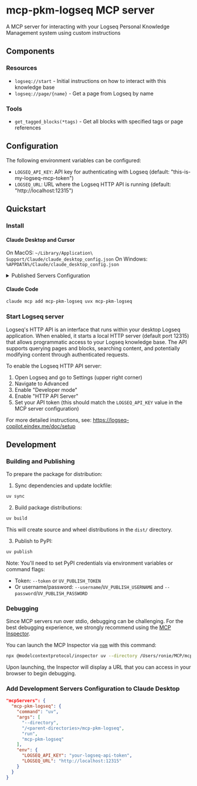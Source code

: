# mcp-pkm-logseq MCP server

A MCP server for interacting with your Logseq Personal Knowledge Management system using custom instructions

## Components

### Resources

- `logseq://start` - Initial instructions on how to interact with this knowledge base
- `logseq://page/{name}` - Get a page from Logseq by name

### Tools

- `get_tagged_blocks(*tags)` - Get all blocks with specified tags or page references


## Configuration

The following environment variables can be configured:

- `LOGSEQ_API_KEY`: API key for authenticating with Logseq (default: "this-is-my-logseq-mcp-token")
- `LOGSEQ_URL`: URL where the Logseq HTTP API is running (default: "http://localhost:12315")

## Quickstart

### Install

#### Claude Desktop and Cursor

On MacOS: `~/Library/Application\ Support/Claude/claude_desktop_config.json`
On Windows: `%APPDATA%/Claude/claude_desktop_config.json`


<details>
  <summary>Published Servers Configuration</summary>

  ```json
  "mcpServers": {
    "mcp-pkm-logseq": {
      "command": "uvx",
      "args": [
        "mcp-pkm-logseq"
      ],
      "env": {
        "LOGSEQ_API_KEY": "your-logseq-api-token",
        "LOGSEQ_URL": "http://localhost:12315"
      }
    }
  }
  ```
</details>

#### Claude Code

```bash
claude mcp add mcp-pkm-logseq uvx mcp-pkm-logseq
```

### Start Logseq server

Logseq's HTTP API is an interface that runs within your desktop Logseq application. When enabled, it starts a local HTTP server (default port 12315) that allows programmatic access to your Logseq knowledge base. The API supports querying pages and blocks, searching content, and potentially modifying content through authenticated requests.

To enable the Logseq HTTP API server:

1. Open Logseq and go to Settings (upper right corner)
2. Navigate to Advanced
3. Enable "Developer mode"
4. Enable "HTTP API Server"
5. Set your API token (this should match the `LOGSEQ_API_KEY` value in the MCP server configuration)

For more detailed instructions, see: https://logseq-copilot.eindex.me/doc/setup

## Development

### Building and Publishing

To prepare the package for distribution:

1. Sync dependencies and update lockfile:
```bash
uv sync
```

2. Build package distributions:
```bash
uv build
```

This will create source and wheel distributions in the `dist/` directory.

3. Publish to PyPI:
```bash
uv publish
```

Note: You'll need to set PyPI credentials via environment variables or command flags:
- Token: `--token` or `UV_PUBLISH_TOKEN`
- Or username/password: `--username`/`UV_PUBLISH_USERNAME` and `--password`/`UV_PUBLISH_PASSWORD`

### Debugging

Since MCP servers run over stdio, debugging can be challenging. For the best debugging
experience, we strongly recommend using the [MCP Inspector](https://github.com/modelcontextprotocol/inspector).


You can launch the MCP Inspector via [`npm`](https://docs.npmjs.com/downloading-and-installing-node-js-and-npm) with this command:

```bash
npx @modelcontextprotocol/inspector uv --directory /Users/ronie/MCP/mcp-pkm-logseq run mcp-pkm-logseq
```


Upon launching, the Inspector will display a URL that you can access in your browser to begin debugging.


### Add Development Servers Configuration to Claude Desktop
```json
"mcpServers": {
  "mcp-pkm-logseq": {
    "command": "uv",
    "args": [
      "--directory",
      "/<parent-directories>/mcp-pkm-logseq",
      "run",
      "mcp-pkm-logseq"
    ],
    "env": {
      "LOGSEQ_API_KEY": "your-logseq-api-token",
      "LOGSEQ_URL": "http://localhost:12315"
    }
  }
}
```